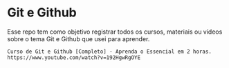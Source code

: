 # Git e Github
Esse repo tem como objetivo registrar todos os cursos, materiais ou vídeos sobre o tema Git e Github que usei para aprender.

	Curso de Git e Github [Completo] - Aprenda o Essencial em 2 horas.
	https://www.youtube.com/watch?v=192HgwRgOYE
